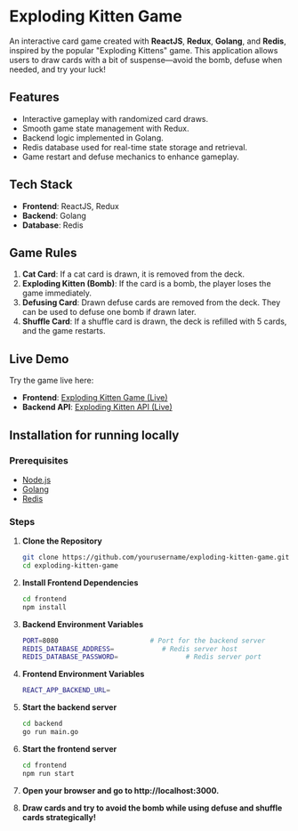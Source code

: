 # Exploding Kitten Game

An interactive card game created with **ReactJS**, **Redux**, **Golang**, and **Redis**, inspired by the popular "Exploding Kittens" game. This application allows users to draw cards with a bit of suspense—avoid the bomb, defuse when needed, and try your luck!

## Features

- Interactive gameplay with randomized card draws.
- Smooth game state management with Redux.
- Backend logic implemented in Golang.
- Redis database used for real-time state storage and retrieval.
- Game restart and defuse mechanics to enhance gameplay.

## Tech Stack

- **Frontend**: ReactJS, Redux
- **Backend**: Golang
- **Database**: Redis

## Game Rules

1. **Cat Card**: If a cat card is drawn, it is removed from the deck.
2. **Exploding Kitten (Bomb)**: If the card is a bomb, the player loses the game immediately.
3. **Defusing Card**: Drawn defuse cards are removed from the deck. They can be used to defuse one bomb if drawn later.
4. **Shuffle Card**: If a shuffle card is drawn, the deck is refilled with 5 cards, and the game restarts.

## Live Demo

Try the game live here:
- **Frontend**: [Exploding Kitten Game (Live)](https://aman-emitrr-cat-app.netlify.app/)
- **Backend API**: [Exploding Kitten API (Live)](https://aman-emitrr-cat-app.onrender.com)


## Installation for running locally

### Prerequisites

- [Node.js](https://nodejs.org/)
- [Golang](https://golang.org/)
- [Redis](https://redis.io/)

### Steps

1. **Clone the Repository**
   ```bash
   git clone https://github.com/yourusername/exploding-kitten-game.git
   cd exploding-kitten-game

2. **Install Frontend Dependencies**
   ```bash
   cd frontend
   npm install

3. **Backend Environment Variables**
   ```bash
   PORT=8080                       # Port for the backend server
   REDIS_DATABASE_ADDRESS=            # Redis server host
   REDIS_DATABASE_PASSWORD=                 # Redis server port


4. **Frontend Environment Variables**
   ```bash
   REACT_APP_BACKEND_URL=

5. **Start the backend server**
   ```bash
   cd backend
   go run main.go

6. **Start the frontend server**
   ```bash
   cd frontend
   npm run start

7. **Open your browser and go to http://localhost:3000.**

8. **Draw cards and try to avoid the bomb while using defuse and shuffle cards strategically!**







